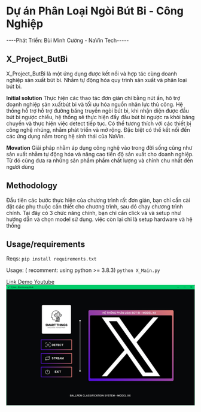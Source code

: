 # Dự án Phân Loại Ngòi Bút Bi - Công Nghiệp
----Phát Triển: Bùi Minh Cường - NaVin Tech-----
## X_Project_ButBi
X_Project_ButBi là một ứng dụng được kết nối và hợp tác cùng doanh nghiệp sản xuất bút bi. Nhằm tự động hóa quy trình sản xuất và phân loại bút bi.

**Initial solution**
Thực hiện các thao tác đơn giản chỉ bằng nút ấn, hô trợ doanh nghiệp sản xuấtbút bi và tối ưu hóa nguồn nhân lực thủ công. Hệ thống hỗ trợ hỗ trợ đường băng truyền ngòi bút bi, khi nhận diện được đầu bút bi ngược chiều, hệ thống sẽ thực hiện đẩy đầu bút bi ngược ra khỏi băng chuyền và thực hiện việc detect tiếp tục. Có thể tương thích với các thiết bị công nghệ nhúng, nhằm phát triển và mở rộng. Đặc biệt có thể kết nối đến các ứng dụng nằm trong hệ sinh thái của NaVin.

**Movation**
Giải pháp nhằm áp dụng công nghệ vào trong đời sống cũng như sản xuất nhằm tự động hóa và nâng cao tiến độ sản xuất cho doanh nghiệp. Từ đó cũng đưa ra những sản phẩm phẩm chất lượng và chỉnh chu nhất đến người dùng

## Methodology
Đầu tiên các bước thực hiện của chương trình rất đơn giản, bạn chỉ cần cài đặt các phụ thuộc cần thiết cho chương trình, sau đó chạy chương trình chính. Tại đây có 3 chức năng chính, bạn chỉ cần click và và setup như hướng dẫn và chọn model sử dụng. việc còn lại chỉ là setup hardware và hệ thống

## Usage/requirements
Reqs:
`pip install requirements.txt`

Usage: ( recomment: using python >= 3.8.3)
`python X_Main.py`

[Link Demo Youtube](https://www.youtube.com/watch?v=JOn-x8bD7bk)
 <img alt="banner" style="width:100vw" src="asset\1.png">
